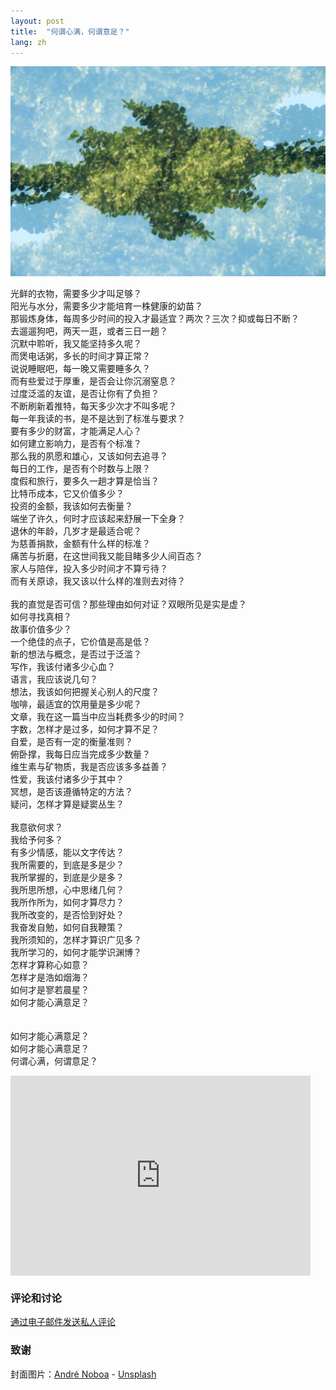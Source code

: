 ```yaml
---
layout: post
title:  "何谓心满，何谓意足？"
lang: zh
---
```

<img class="cover" src="/img/enough/cover.jpg">

光鲜的衣物，需要多少才叫足够？<br/>
阳光与水分，需要多少才能培育一株健康的幼苗？<br/>
那锻炼身体，每周多少时间的投入才最适宜？两次？三次？抑或每日不断？<br/>
去遛遛狗吧，两天一逛，或者三日一趟？<br/>
沉默中聆听，我又能坚持多久呢？<br/>
而煲电话粥，多长的时间才算正常？<br/>
说说睡眠吧，每一晚又需要睡多久？<br/>
而有些爱过于厚重，是否会让你沉溺窒息？<br/>
过度泛滥的友谊，是否让你有了负担？<br/>
不断刷新着推特，每天多少次才不叫多呢？<br/>
每一年我读的书，是不是达到了标准与要求？<br/>
要有多少的财富，才能满足人心？<br/>
如何建立影响力，是否有个标准？<br/>
那么我的夙愿和雄心，又该如何去追寻？<br/>
每日的工作，是否有个时数与上限？<br/>
度假和旅行，要多久一趟才算是恰当？<br/>
比特币成本，它又价值多少？<br/>
投资的金额，我该如何去衡量？<br/>
端坐了许久，何时才应该起来舒展一下全身？<br/>
退休的年龄，几岁才是最适合呢？<br/>
为慈善捐款，金额有什么样的标准？<br/>
痛苦与折磨，在这世间我又能目睹多少人间百态？<br/>
家人与陪伴，投入多少时间才不算亏待？<br/>
而有关原谅，我又该以什么样的准则去对待？<br/>
<br/>
我的直觉是否可信？那些理由如何对证？双眼所见是实是虚？<br/>
如何寻找真相？<br/>
故事价值多少？<br/>
一个绝佳的点子，它价值是高是低？<br/>
新的想法与概念，是否过于泛滥？<br/>
写作，我该付诸多少心血？<br/>
语言，我应该说几句？<br/>
想法，我该如何把握关心别人的尺度？<br/>
咖啡，最适宜的饮用量是多少呢？<br/>
文章，我在这一篇当中应当耗费多少的时间？<br/>
字数，怎样才是过多，如何才算不足？<br/>
自爱，是否有一定的衡量准则？<br/>
俯卧撑，我每日应当完成多少数量？<br/>
维生素与矿物质，我是否应该多多益善？<br/>
性爱，我该付诸多少于其中？<br/>
冥想，是否该遵循特定的方法？<br/>
疑问，怎样才算是疑窦丛生？<br/>
<br/>
我意欲何求？<br/>
我给予何多？<br/>
有多少情感，能以文字传达？<br/>
我所需要的，到底是多是少？<br/>
我所掌握的，到底是少是多？<br/>
我所思所想，心中思绪几何？<br/>
我所作所为，如何才算尽力？<br/>
我所改变的，是否恰到好处？<br/>
我奋发自勉，如何自我鞭策？<br/>
我所须知的，怎样才算识广见多？<br/>
我所学习的，如何才能学识渊博？<br/>
怎样才算称心如意？<br/>
怎样才是浩如烟海？<br/>
如何才是寥若晨星？<br/>
如何才能心满意足？<br/>
<br/>
<br/>
如何才能心满意足？<br/>
如何才能心满意足？<br/>
何谓心满，何谓意足？<br/>


<div style="text-align: center">
	<iframe style="display:block;" src="https://maraoz.substack.com/embed" width="480" height="320" style="border:1px solid #EEE; background:white;" frameborder="0" scrolling="no"></iframe>
</div>

### 评论和讨论
[通过电子邮件发送私人评论](mailto:enough@maraoz.com)


### 致谢

<span>封面图片：<a href="https://unsplash.com/@andrenoboa?utm_source=unsplash&amp;utm_medium=referral&amp;utm_content=creditCopyText">André Noboa</a> - <a href="https://unsplash.com/s/photos/chaos?utm_source=unsplash&amp;utm_medium=referral&amp;utm_content=creditCopyText">Unsplash</a></span>

